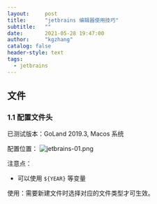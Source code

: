 ```yaml
---
layout:     post
title:      "jetbrains 编辑器使用技巧"
subtitle:   ""
date:       2021-05-28 19:47:00
author:     "kgzhang"
catalog: false
header-style: text
tags:
  - jetbrains
---
```


## 文件

### 1.1 配置文件头
已测试版本：GoLand 2019.3, Macos 系统

配置位置：
![jetbrains-01.png](/img/in-post/jetbrains-01.png)

注意点：
+ 可以使用 `${YEAR}` 等变量

使用：需要新建文件时选择对应的文件类型才可生效。